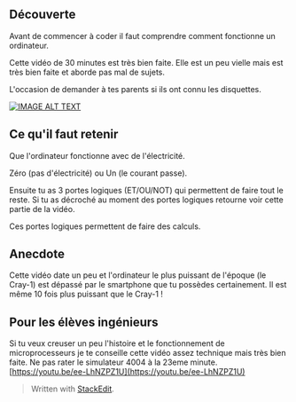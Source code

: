 ## Découverte

Avant de commencer à coder il faut comprendre comment fonctionne un ordinateur.

Cette vidéo de 30 minutes est très bien faite. Elle est un peu vielle mais est très bien faite et aborde pas mal de sujets.

L'occasion de demander à tes parents si ils ont connu les disquettes.

[![IMAGE ALT TEXT](http://img.youtube.com/vi/c96KP5jZVYk/0.jpg)](http://www.youtube.com/watch?v=c96KP5jZVYk "# Ordinateur tout un programme - C'est pas sorcier")

## Ce qu'il faut retenir

Que l'ordinateur fonctionne avec de l'électricité. 

Zéro (pas d'électricité) ou Un (le courant passe).

Ensuite tu as 3 portes logiques (ET/OU/NOT) qui permettent de faire tout le reste. Si tu as décroché au moment des portes logiques retourne voir cette partie de la vidéo.

Ces portes logiques permettent de faire des calculs.

## Anecdote

Cette vidéo date un peu et l'ordinateur le plus puissant de l'époque (le Cray-1) est dépassé par le smartphone que tu possèdes certainement. Il est même 10 fois plus puissant que le Cray-1 !

## Pour les élèves ingénieurs

Si tu veux creuser un peu l'histoire et le fonctionnement de microprocesseurs je te conseille cette vidéo assez technique mais très bien faite. Ne pas rater le simulateur 4004 à la 23eme minute.
[https://youtu.be/ee-LhNZPZ1U](https://youtu.be/ee-LhNZPZ1U)

> Written with [StackEdit](https://stackedit.io/).
